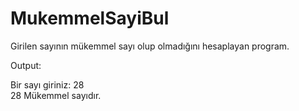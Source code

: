 # MukemmelSayiBul
Girilen sayının mükemmel sayı olup olmadığını hesaplayan program.

Output: 

Bir sayı giriniz: 28 </br >
28 Mükemmel sayıdır.
